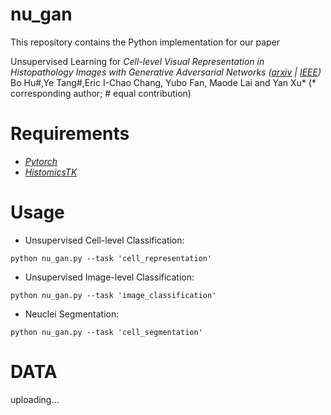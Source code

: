 # nu_gan
This repository contains the Python implementation for our paper 

Unsupervised Learning for *Cell-level Visual Representation in Histopathology Images with Generative Adversarial Networks
([*arxiv*](https://arxiv.org/abs/1711.11317) | [*IEEE*](https://ieeexplore.ieee.org/document/8402089))* Bo Hu#,Ye Tang#,Eric I-Chao Chang, Yubo Fan, Maode Lai and Yan Xu* (* corresponding author; # equal contribution)

Requirements
=================
* [*Pytorch*](https://github.com/pytorch/pytorch)
* [*HistomicsTK*](https://github.com/DigitalSlideArchive/HistomicsTK)

Usage
=================

* Unsupervised Cell-level Classification:
```shell
python nu_gan.py --task 'cell_representation'
```

* Unsupervised Image-level Classification:
```shell
python nu_gan.py --task 'image_classification'
```

* Neuclei Segmentation:
```shell
python nu_gan.py --task 'cell_segmentation'
```

DATA
=================
uploading...
